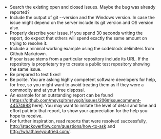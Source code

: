 * Search the existing open and closed issues. Maybe the bug was already reported?
* Include the output of git --version and the Windows version. In case the issue might depend on the server include its git version and OS version also.
* Properly describe your issue. If you spend 30 seconds writing the report, do expect that others will spend exactly the same amount on trying to resolve it.
* Include a minimal working example using the codeblock delimiters from Github Markdown.
* If your issue stems from a particular repository include its URL. If the repository is proprietary try to create a public test repository showing the same issue.
* Be prepared to test fixes!
* Be polite. You are asking highly competent software developers for help, for free, so you might want to avoid treating them as if they were a commodity and at your free disposal.
* An example for an outstanding report can be found [https://github.com/msysgit/msysgit/issues/206#issuecomment-44574988 here]. You may want to imitate the level of detail and time and effort put into that report, to show your appreciation for the help you hope to receive.
* For further inspiration, read reports that were resolved successfully, http://stackoverflow.com/questions/how-to-ask and http://whathaveyoutried.com/.

